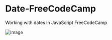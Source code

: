 # Date-FreeCodeCamp
Working with dates in JavaScript FreeCodeCamp

![image](https://github.com/LQuesadaM/Date-FreeCodeCamp/assets/98289632/cb4947a8-d305-40bc-b282-c8ba008c3a25)
